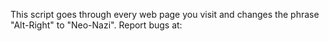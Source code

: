 This script goes through every web page you visit and changes the phrase \"Alt-Right\" to \"Neo-Nazi\". Report bugs at: 
